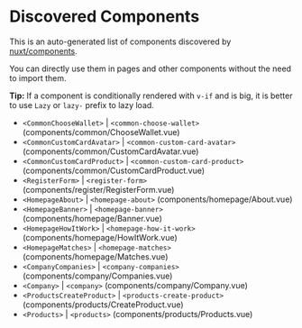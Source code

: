 # Discovered Components

This is an auto-generated list of components discovered by [nuxt/components](https://github.com/nuxt/components).

You can directly use them in pages and other components without the need to import them.

**Tip:** If a component is conditionally rendered with `v-if` and is big, it is better to use `Lazy` or `lazy-` prefix to lazy load.

- `<CommonChooseWallet>` | `<common-choose-wallet>` (components/common/ChooseWallet.vue)
- `<CommonCustomCardAvatar>` | `<common-custom-card-avatar>` (components/common/CustomCardAvatar.vue)
- `<CommonCustomCardProduct>` | `<common-custom-card-product>` (components/common/CustomCardProduct.vue)
- `<RegisterForm>` | `<register-form>` (components/register/RegisterForm.vue)
- `<HomepageAbout>` | `<homepage-about>` (components/homepage/About.vue)
- `<HomepageBanner>` | `<homepage-banner>` (components/homepage/Banner.vue)
- `<HomepageHowItWork>` | `<homepage-how-it-work>` (components/homepage/HowItWork.vue)
- `<HomepageMatches>` | `<homepage-matches>` (components/homepage/Matches.vue)
- `<CompanyCompanies>` | `<company-companies>` (components/company/Companies.vue)
- `<Company>` | `<company>` (components/company/Company.vue)
- `<ProductsCreateProduct>` | `<products-create-product>` (components/products/CreateProduct.vue)
- `<Products>` | `<products>` (components/products/Products.vue)
